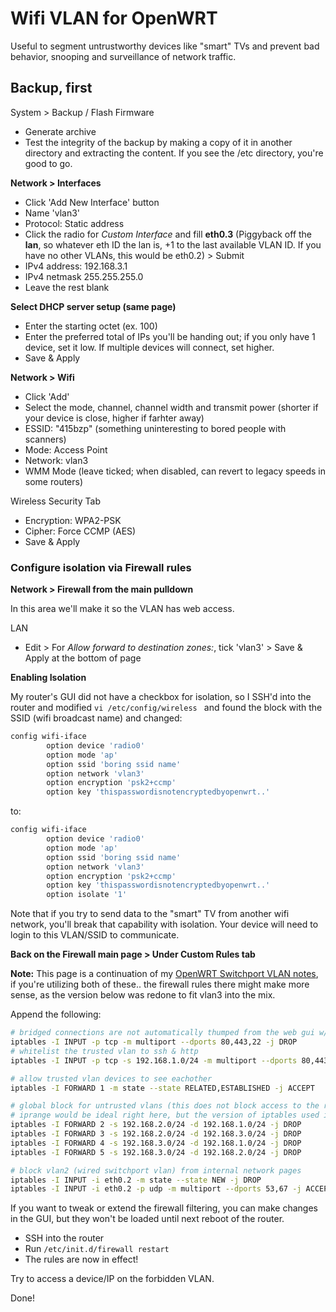 # Wifi VLAN for OpenWRT
Useful to segment untrustworthy devices like "smart" TVs and prevent bad behavior, snooping and surveillance of network traffic.

## Backup, first
System > Backup / Flash Firmware
- Generate archive
- Test the integrity of the backup by making a copy of it in another directory and extracting the content.  If you see the /etc directory, you're good to go.

**Network > Interfaces**
- Click 'Add New Interface' button
- Name 'vlan3'
- Protocol: Static address
- Click the radio for *Custom Interface* and fill **eth0.3** (Piggyback off the **lan**, so whatever eth ID the lan is, +1 to the last available VLAN ID.  If you have no other VLANs, this would be eth0.2) > Submit
- IPv4 address: 192.168.3.1
- IPv4 netmask 255.255.255.0
- Leave the rest blank

**Select DHCP server setup (same page)**

- Enter the starting octet (ex. 100)
- Enter the preferred total of IPs you'll be handing out; if you only have 1 device, set it low.  If multiple devices will connect, set higher.
- Save & Apply

**Network > Wifi**
- Click 'Add'
- Select the mode, channel, channel width and transmit power (shorter if your device is close, higher if farhter away)
- ESSID: "415bzp" (something uninteresting to bored people with scanners)
- Mode: Access Point
- Network: vlan3
- WMM Mode (leave ticked; when disabled, can revert to legacy speeds in some routers)

Wireless Security Tab
- Encryption: WPA2-PSK
- Cipher: Force CCMP (AES)
- Save & Apply


### Configure isolation via Firewall rules
**Network > Firewall from the main pulldown**

In this area we'll make it so the VLAN has web access.

LAN
- Edit > For *Allow forward to destination zones:*, tick 'vlan3' > Save & Apply at the bottom of page

**Enabling Isolation**

My router's GUI did not have a checkbox for isolation, so I SSH'd into the router and modified `vi /etc/config/wireless
` and found the block with the SSID (wifi broadcast name) and changed:
```bash
config wifi-iface                     
        option device 'radio0'
        option mode 'ap'      
        option ssid 'boring ssid name'
        option network 'vlan3'
        option encryption 'psk2+ccmp'
        option key 'thispasswordisnotencryptedbyopenwrt..'
```
to:
```bash
config wifi-iface                     
        option device 'radio0'
        option mode 'ap'      
        option ssid 'boring ssid name'
        option network 'vlan3'
        option encryption 'psk2+ccmp'
        option key 'thispasswordisnotencryptedbyopenwrt..'
        option isolate '1'
```

Note that if you try to send data to the "smart" TV from another wifi network, you'll break that capability with isolation.  Your device will need to login to this VLAN/SSID to communicate.

**Back on the Firewall main page > Under Custom Rules tab**

**Note:** This page is a continuation of my [OpenWRT Switchport VLAN notes](openwrt-switchport-vlan.md), if you're utilizing both of these.. the firewall rules there might make more sense, as the version below was redone to fit vlan3 into the mix.

Append the following:

```bash
# bridged connections are not automatically thumped from the web gui w/ later rules, so do a hard filter on ssh & http
iptables -I INPUT -p tcp -m multiport --dports 80,443,22 -j DROP
# whitelist the trusted vlan to ssh & http
iptables -I INPUT -p tcp -s 192.168.1.0/24 -m multiport --dports 80,443,22 -j ACCEPT

# allow trusted vlan devices to see eachother
iptables -I FORWARD 1 -m state --state RELATED,ESTABLISHED -j ACCEPT

# global block for untrusted vlans (this does not block access to the router gateway! just inter-vlan chatter)
# iprange would be ideal right here, but the version of iptables used in openwrt does not like it, its usage triggers: Bad argument `iprange', fyi
iptables -I FORWARD 2 -s 192.168.2.0/24 -d 192.168.1.0/24 -j DROP
iptables -I FORWARD 3 -s 192.168.2.0/24 -d 192.168.3.0/24 -j DROP
iptables -I FORWARD 4 -s 192.168.3.0/24 -d 192.168.1.0/24 -j DROP
iptables -I FORWARD 5 -s 192.168.3.0/24 -d 192.168.2.0/24 -j DROP

# block vlan2 (wired switchport vlan) from internal network pages
iptables -I INPUT -i eth0.2 -m state --state NEW -j DROP
iptables -I INPUT -i eth0.2 -p udp -m multiport --dports 53,67 -j ACCEPT
```

If you want to tweak or extend the firewall filtering, you can make changes in the GUI, but they won't be loaded until next reboot of the router.
- SSH into the router
- Run `/etc/init.d/firewall restart`
- The rules are now in effect!

Try to access a device/IP on the forbidden VLAN.

Done!

